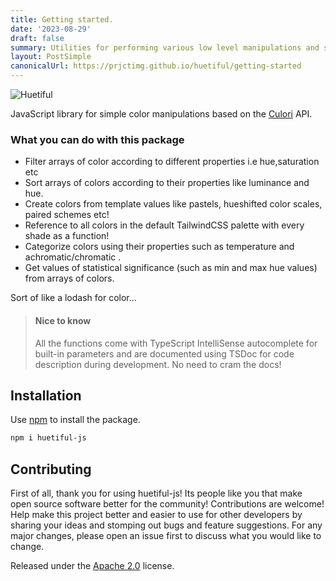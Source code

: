 ```yaml
---
title: Getting started.
date: '2023-08-29'
draft: false
summary: Utilities for performing various low level manipulations and such as querying/setting a color's channel value and other useful conversions.
layout: PostSimple
canonicalUrl: https://prjctimg.github.io/huetiful/getting-started
---
```


![Huetiful](./content/images/huetiful-logo.png)

JavaScript library for simple color manipulations based on the [Culori](https://culorijs.org) API.

### What you can do with this package

- Filter arrays of color according to different properties i.e hue,saturation etc
- Sort arrays of colors according to their properties like luminance and hue.
- Create colors from template values like pastels, hueshifted color scales, paired schemes etc!
- Reference to all colors in the default TailwindCSS palette with every shade as a function!
- Categorize colors using their properties such as temperature and achromatic/chromatic .
- Get values of statistical significance (such as min and max hue values) from arrays of colors.

Sort of like a lodash for color...

> #### Nice to know
>
> All the functions come with TypeScript IntelliSense autocomplete for built-in parameters and are documented using TSDoc for code description during development. No need to cram the docs!

## Installation

Use [npm](https://www.npmjs.com/package/huetiful-js) to install the package.

```bash
npm i huetiful-js
```

## Contributing

First of all, thank you for using huetiful-js! Its people like you that make open source software better for the community!
Contributions are welcome! Help make this project better and easier to use for other developers by sharing your ideas and stomping out bugs and feature suggestions. For any major changes, please open an issue first to discuss what you would like to change.

Released under the [Apache 2.0](http://www.apache.org/licenses/LICENSE-2.0) license.
